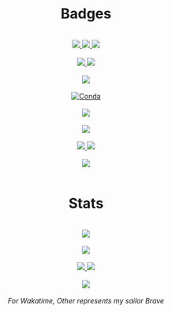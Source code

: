 <h1 align="center">
    Badges
</h1>
<br>
<div align="center">
    <a href="https://github.com/vivimouret29/mast1_ai">
        <img src="https://img.shields.io/github/languages/top/vivimouret29/mast1_ai">
    </a>
    <a href="https://github.com/vivimouret29/bot_discord">
        <img src="https://img.shields.io/github/languages/top/vivimouret29/bot_discord">
    </a>
    <a href="https://github.com/vivimouret29/CustomisedRandomPhoto">
        <img src="https://img.shields.io/github/languages/top/vivimouret29/CustomisedRandomPhoto">
    </a>
</div>
<br>
<div align="center">
    <a href="https://github.com/vivimouret29?tab=followers">
        <img src="https://img.shields.io/github/followers/vivimouret29" />
    </a>
    <a href="https://github.com/vivimouret29/bot_discord/stargazers">
        <img src="https://img.shields.io/github/stars/vivimouret29" />
    </a>
</div>
<br>
<div align="center">
    <a href="https://github-readme-stats.vercel.app/api/wakatime?username=vivimouret29&theme=dark&layout=default">
        <img src="https://wakatime.com/badge/user/f80f0750-f2e7-475a-a857-7e891df542a1.svg" />
    </a>
</div>
<br>
<div align="center">
    <a href="https://img.shields.io/conda/pn/conda-forge/py">
        <img alt="Conda" src="https://img.shields.io/conda/pn/conda-forge/py">
    </a>
</div>
<br>
<div align="center">
    <a href="https://discord.gg/abNbgfBfRY">
        <img src="https://img.shields.io/discord/658361104082272266" />
    </a>
</div>
<br>
<div align="center">
    <a href="https://www.twitch.tv/daftmob">
        <img src="https://img.shields.io/twitch/status/daftmob" />
    </a>
</div>
<br>
<div align="center">
    <a href="https://twitter.com/OldMemeArchive/status/1450096443490983946">
        <img src="https://img.shields.io/twitter/url?url=https%3A%2F%2Ftwitter.com%2Fjustviivs" />
    </a>
    <a href="https://twitter.com/justviivs">
        <img src="https://img.shields.io/twitter/follow/justviivs?style=social" />
    </a>
</div>
<br>
<div align="center">
    <a href="https://www.reddit.com/user/NumerousBreakfast119">
        <img src="https://img.shields.io/reddit/user-karma/combined/NumerousBreakfast119" />
    </a>
</div>
<br>
<h1 align="center">
    Stats
</h1>
<br>
<div align="center">
    <a href="https://github.com/vivimouret29">
        <img src="https://github-readme-stats.vercel.app/api?username=vivimouret29&show_icons=true&theme=dark" />
    </a>
</div>
<br>
<div align="center">
    <a href="https://github.com/vivimouret29">
        <img
            src="https://github-readme-stats.vercel.app/api/top-langs/?username=vivimouret29&langs_count=10&theme=dark&layout=compact" />
    </a>
</div>
<br>
<div align="center">
    <a href="https://github.com/vivimouret29/mast1_ai">
        <img src="https://github-readme-stats.vercel.app/api/pin/?username=vivimouret29&repo=mast1_ai&theme=dark" />
    </a>
    <a href="https://github.com/vivimouret29/bot_discord">
        <img src="https://github-readme-stats.vercel.app/api/pin/?username=vivimouret29&repo=bot_discord&theme=dark" />
    </a>
</div>
<br>
<div align="center">
    <a href="https://github.com/vivimouret29">
        <img
            src="https://github-readme-stats.vercel.app/api/wakatime?username=vivimouret29&theme=dark&layout=default" />
    </a>
</div>
<br>
<div align="center">
    <i>
        For Wakatime, Other represents my sailor Brave
    </i>
</div>
<br>

<!-- **vivimouret29/vivimouret29** is a ✨ _special_ ✨ repository because its `README.md` (this file) appears on your GitHub profile.

Here are some ideas to get you started:

- 🔭 I’m currently working on ...
- 🌱 I’m currently learning ...
- 👯 I’m looking to collaborate on ...
- 🤔 I’m looking for help with ...
- 💬 Ask me about ...
- 📫 How to reach me: ...
- 😄 Pronouns: ...
- ⚡ Fun fact: ... -->